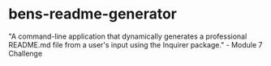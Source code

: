 # bens-readme-generator
"A command-line application that dynamically generates a professional README.md file from a user's input using the Inquirer package."  - Module 7 Challenge
